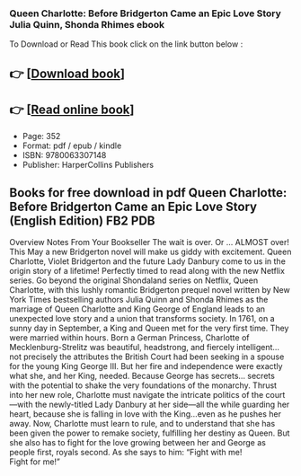 ### Queen Charlotte: Before Bridgerton Came an Epic Love Story Julia Quinn, Shonda Rhimes ebook

To Download or Read This book click on the link button below :

## 👉  [**[Download book](http://filesbooks.info/download.php?group=book&from=github.com&id=701660&lnk=1061 "Download book")**]

## 👉  [**[Read online book](http://filesbooks.info/download.php?group=book&from=github.com&id=701660&lnk=1061 "Read online book")**]


* Page: 352
* Format: pdf / epub / kindle
* ISBN: 9780063307148
* Publisher: HarperCollins Publishers



## Books for free download in pdf Queen Charlotte: Before Bridgerton Came an Epic Love Story (English Edition) FB2 PDB


Overview
Notes From Your Bookseller The wait is over. Or ... ALMOST over! This May a new Bridgerton novel will make us giddy with excitement. Queen Charlotte, Violet Bridgerton and the future Lady Danbury come to us in the origin story of a lifetime! Perfectly timed to read along with the new Netflix series. Go beyond the original Shondaland series on Netflix, Queen Charlotte, with this lushly romantic Bridgerton prequel novel written by New York Times bestselling authors Julia Quinn and Shonda Rhimes as the marriage of Queen Charlotte and King George of England leads to an unexpected love story and a union that transforms society. In 1761, on a sunny day in September, a King and Queen met for the very first time. They were married within hours. Born a German Princess, Charlotte of Mecklenburg-Strelitz was beautiful, headstrong, and fiercely intelligent… not precisely the attributes the British Court had been seeking in a spouse for the young King George III. But her fire and independence were exactly what she, and her King, needed. Because George has secrets… secrets with the potential to shake the very foundations of the monarchy. Thrust into her new role, Charlotte must navigate the intricate politics of the court—with the newly-titled Lady Danbury at her side—all the while guarding her heart, because she is falling in love with the King…even as he pushes her away. Now, Charlotte must learn to rule, and to understand that she has been given the power to remake society, fulfilling her destiny as Queen. But she also has to fight for the love growing between her and George as people first, royals second. As she says to him: “Fight with me! Fight for me!”



